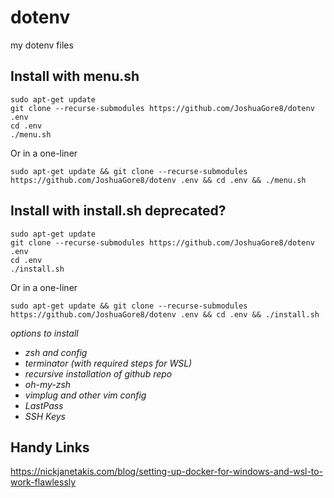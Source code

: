 # dotenv
my dotenv files

## Install with menu.sh
```
sudo apt-get update
git clone --recurse-submodules https://github.com/JoshuaGore8/dotenv .env
cd .env
./menu.sh
```
Or in a one-liner
```
sudo apt-get update && git clone --recurse-submodules https://github.com/JoshuaGore8/dotenv .env && cd .env && ./menu.sh
```

## Install with install.sh deprecated?

```
sudo apt-get update
git clone --recurse-submodules https://github.com/JoshuaGore8/dotenv .env
cd .env
./install.sh
```
Or in a one-liner
```
sudo apt-get update && git clone --recurse-submodules https://github.com/JoshuaGore8/dotenv .env && cd .env && ./install.sh
```
*options to install*
* *zsh and config*
* *terminator (with required steps for WSL)*
* *recursive installation of github repo*
* *oh-my-zsh*
* *vimplug and other vim config*
* *LastPass*
* *SSH Keys*
## Handy Links
https://nickjanetakis.com/blog/setting-up-docker-for-windows-and-wsl-to-work-flawlessly
